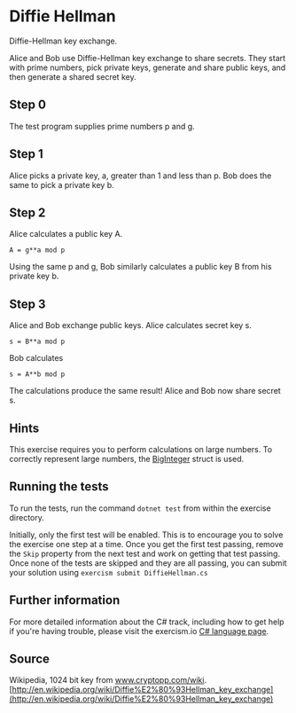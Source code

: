 # Diffie Hellman

Diffie-Hellman key exchange.

Alice and Bob use Diffie-Hellman key exchange to share secrets.  They
start with prime numbers, pick private keys, generate and share public
keys, and then generate a shared secret key.

## Step 0

The test program supplies prime numbers p and g.

## Step 1

Alice picks a private key, a, greater than 1 and less than p.  Bob does
the same to pick a private key b.

## Step 2

Alice calculates a public key A.

    A = g**a mod p

Using the same p and g, Bob similarly calculates a public key B from his
private key b.

## Step 3

Alice and Bob exchange public keys.  Alice calculates secret key s.

    s = B**a mod p

Bob calculates

    s = A**b mod p

The calculations produce the same result!  Alice and Bob now share
secret s.

## Hints
This exercise requires you to perform calculations on large numbers. To correctly represent large numbers, the
[BigInteger](https://msdn.microsoft.com/en-us/library/system.numerics.biginteger(v=vs.110).aspx) struct is used.


## Running the tests

To run the tests, run the command `dotnet test` from within the exercise directory.

Initially, only the first test will be enabled. This is to encourage you to solve the exercise one step at a time.
Once you get the first test passing, remove the `Skip` property from the next test and work on getting that test passing.
Once none of the tests are skipped and they are all passing, you can submit your solution 
using `exercism submit DiffieHellman.cs`

## Further information

For more detailed information about the C# track, including how to get help if
you're having trouble, please visit the exercism.io [C# language page](http://exercism.io/languages/csharp/resources).

## Source

Wikipedia, 1024 bit key from www.cryptopp.com/wiki. [http://en.wikipedia.org/wiki/Diffie%E2%80%93Hellman_key_exchange](http://en.wikipedia.org/wiki/Diffie%E2%80%93Hellman_key_exchange)

